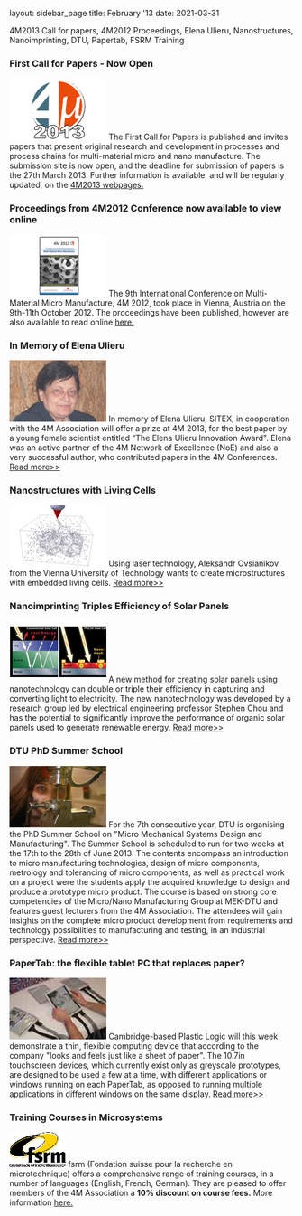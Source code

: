 layout: sidebar_page
title: February '13
date: 2021-03-31

4M2013 Call for papers, 4M2012 Proceedings, Elena Ulieru, Nanostructures, Nanoimprinting, DTU, Papertab, FSRM Training
<!--break-->
###  First Call for Papers - Now Open 

![4M2013](/images/4m2013_logo.jpg)
The First Call for Papers is published and invites papers that present original research and development in processes and process chains for multi-material micro and nano manufacture. The submission site is now open, and the deadline for submission of papers is the 27th March 2013. Further information is available, and will be regularly updated, on the [4M2013 webpages.](/conference/2013)

### Proceedings from 4M2012 Conference now available to view online

![Proceedings](/images/proceedings.jpg)
The 9th International Conference on Multi-Material Micro Manufacture, 4M 2012, took place in Vienna, Austria on the 9th-11th October 2012. The proceedings have been published, however are also available to read online [here.](http://rpsonline.com.sg/proceedings/9789810733544/html/about.html)

### In Memory of Elena Ulieru

![Elena](/images/elena.jpg)
In memory of Elena Ulieru, SITEX, in cooperation with the 4M Association will offer a prize at 4M 2013, for the best paper by a young female scientist entitled “The Elena Ulieru Innovation Award". Elena was an active partner of the 4M Network of Excellence (NoE) and also a very successful author, who contributed papers in the 4M Conferences. [Read more>>](/contents/Elena-Ulieru.html)

### Nanostructures with Living Cells

![Nanostructures](/images/nanostructures.jpg)
Using laser technology, Aleksandr Ovsianikov from the Vienna University of Technology wants to create microstructures with embedded living cells. [Read more>>](http://phys.org/news/2013-02-nanostructures-cells.html)

### Nanoimprinting Triples Efficiency of Solar Panels

![Nanoimprinting](/images/nanoimprinting.jpg)
A new method for creating solar panels using nanotechnology can double or triple their efficiency in capturing and converting light to electricity. The new nanotechnology was developed by a research group led by electrical engineering professor Stephen Chou and has the potential to significantly improve the performance of organic solar panels used to generate renewable energy. [Read more>>](http://www.dailyprincetonian.com/2013/02/12/32555/)

### DTU PhD Summer School

![DTU](/images/dtu_0.jpg)
For the 7th consecutive year, DTU is organising the PhD Summer School on "Micro Mechanical Systems Design and Manufacturing". The Summer School is scheduled to run for two weeks at the 17th to the 28th of June 2013. The contents encompass an introduction to micro manufacturing technologies, design of micro components, metrology and tolerancing of micro components, as well as practical work on a project were the students apply the acquired knowledge to design and produce a prototype micro product. The course is based on strong core competencies of the Micro/Nano Manufacturing Group at MEK-DTU and features guest lecturers from the 4M Association. The attendees will gain insights on the complete micro product development from requirements and technology possibilities to manufacturing and testing, in an industrial perspective. [Read more>>](http://www.me.mek.dtu.dk/English/Education/PhD%20Summer%20School.aspx)

### PaperTab: the flexible tablet PC that replaces paper?

![PaperTab](/images/papertab.jpg)
Cambridge-based Plastic Logic will this week demonstrate a thin, flexible computing device that according to the company "looks and feels just like a sheet of paper". The 10.7in touchscreen devices, which currently exist only as greyscale prototypes, are designed to be used a few at a time, with different applications or windows running on each PaperTab, as opposed to running multiple applications in different windows on the same display. [Read more>>](http://www.pcpro.co.uk/news/379096/papertab-the-flexible-tablet-pc-that-replaces-paper)

### Training Courses in Microsystems

![FSRM](/images/FSRM_LOGO_web.gif)
fsrm (Fondation suisse pour la recherche en microtechnique) offers a comprehensive range of training courses, in a number of languages (English, French, German). They are pleased to offer members of the 4M Association a <b>10% discount on course fees.</b> More information [here.](/contents/fsrm-training-courses.html)